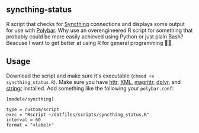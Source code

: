 ## syncthing-status

R script that checks for [Syncthing](https://syncthing.net/) connections and displays some output for use with [Polybar](https://github.com/polybar/polybar). Why use an overengineered R script for something that probably could be more easily achieved using Python or just plain Bash? Beacuse I want to get better at using R for general programming :man_shrugging:.

## Usage

Download the script and make sure it's executable (`chmod +x syncthing_status.R`). Make sure you have [httr](https://cran.r-project.org/web/packages/httr/), [XML](https://cran.r-project.org/web/packages/XML/), [magrittr](https://magrittr.tidyverse.org/), [dplyr](https://dplyr.tidyverse.org/), and [stringr](https://stringr.tidyverse.org/) installed. Add something like the following your `polybar.conf`:

```
[module/syncthing]

type = custom/script
exec = "Rscript ~/dotfiles/scripts/syncthing_status.R"
interval = 60
format = "<label>"
```
